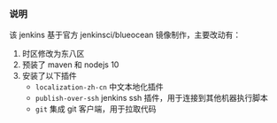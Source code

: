 ### 说明

该 jenkins 基于官方 jenkinsci/blueocean 镜像制作，主要改动有：

1. 时区修改为东八区
2. 预装了 maven 和 nodejs 10
3. 安装了以下插件
   - `localization-zh-cn` 中文本地化插件
   - `publish-over-ssh` jenkins ssh 插件，用于连接到其他机器执行脚本
   - `git` 集成 git 客户端，用于拉取代码

